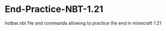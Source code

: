 # End-Practice-NBT-1.21
hotbar.nbt file and commands allowing to practice the end in minecraft 1.21
